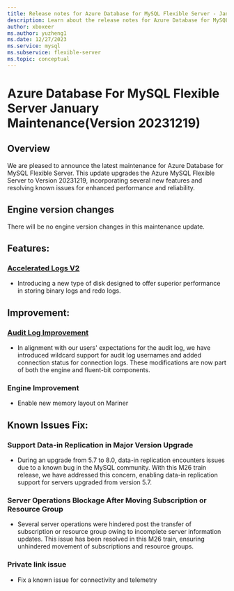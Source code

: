 ```yaml
---
title: Release notes for Azure Database for MySQL Flexible Server - January 2024
description: Learn about the release notes for Azure Database for MySQL Flexible Server January 2024.
author: xboxeer
ms.author: yuzheng1
ms.date: 12/27/2023
ms.service: mysql
ms.subservice: flexible-server
ms.topic: conceptual
---
```


# Azure Database For MySQL Flexible Server January Maintenance(Version 20231219)

## Overview
We are pleased to announce the latest maintenance for Azure Database for MySQL Flexible Server. This update upgrades the Azure MySQL Flexible Server to Version 20231219, incorporating several new features and resolving known issues for enhanced performance and reliability.

## Engine version changes
There will be no engine version changes in this maintenance update.

## Features:
### [Accelerated Logs V2](./concepts-accelerated-logs.md)
- Introducing a new type of disk designed to offer superior performance in storing binary logs and redo logs.

## Improvement:

### [Audit Log Improvement](./concepts-audit-logs.md)
- In alignment with our users' expectations for the audit log, we have introduced wildcard support for audit log usernames and added connection status for connection logs. These modifications are now part of both the engine and fluent-bit components.

### Engine Improvement
- Enable new memory layout on Mariner

## Known Issues Fix:
### Support Data-in Replication in Major Version Upgrade
- During an upgrade from 5.7 to 8.0, data-in replication encounters issues due to a known bug in the MySQL community. With this M26 train release, we have addressed this concern, enabling data-in replication support for servers upgraded from version 5.7.
### Server Operations Blockage After Moving Subscription or Resource Group
- Several server operations were hindered post the transfer of subscription or resource group owing to incomplete server information updates. This issue has been resolved in this M26 train, ensuring unhindered movement of subscriptions and resource groups.
### Private link issue
- Fix a known issue for connectivity and telemetry
